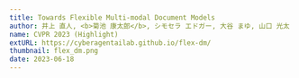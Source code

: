 ```yaml
---
title: Towards Flexible Multi-modal Document Models
author: 井上 直人, <b>菊池 康太郎</b>, シモセラ エドガー, 大谷 まゆ, 山口 光太
name: CVPR 2023 (Highlight)
extURL: https://cyberagentailab.github.io/flex-dm/
thumbnail: flex_dm.png
date: 2023-06-18
---
```

